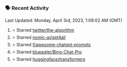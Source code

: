 ### 🗣 Recent Activity

<!--RECENT_ACTIVITY:last_update-->
Last Updated: Monday, April 3rd, 2023, 1:08:02 AM (GMT)
<!--RECENT_ACTIVITY:last_update_end-->
<!--RECENT_ACTIVITY:start-->
1. ⭐ Starred [twitter/the-algorithm](https://github.com/twitter/the-algorithm)
2. ⭐ Starred [nomic-ai/gpt4all](https://github.com/nomic-ai/gpt4all)
3. ⭐ Starred [f/awesome-chatgpt-prompts](https://github.com/f/awesome-chatgpt-prompts)
4. ⭐ Starred [blueagler/Bing-Chat-Pro](https://github.com/blueagler/Bing-Chat-Pro)
5. ⭐ Starred [huggingface/transformers](https://github.com/huggingface/transformers)
<!--RECENT_ACTIVITY:end-->
